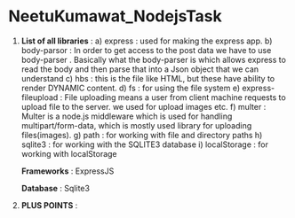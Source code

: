 # NeetuKumawat_NodejsTask


1) **List of all libraries** : 
    a) express : used for making the express app.
    b) body-parsor : In order to get access to the post data we have to use body-parser . Basically what the body-parser is which allows express to read the body and then parse that into a Json object that we can understand
    c) hbs : this is the file like HTML, but  these have ability to render DYNAMIC content.
    d) fs : for using the file system 
    e) express-fileupload : File uploading means a user from client machine requests to upload file to the server. we used for upload images etc.
    f) multer :  Multer is a node.js middleware which is used for handling multipart/form-data, which is mostly used library for uploading files(images).
    g) path : for working with file and directory paths 
    h) sqlite3 : for working with the SQLITE3 database
    i) localStorage : for working with localStorage 
    
    **Frameworks** : ExpressJS
    
    **Database** :  Sqlite3
    
 2) **PLUS POINTS** :
 
